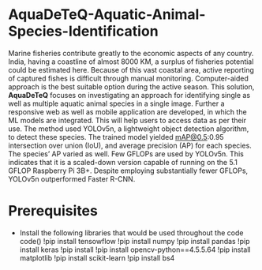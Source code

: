 # AquaDeTeQ-Aquatic-Animal-Species-Identification

Marine fisheries contribute greatly to the economic aspects of any country. India, having a coastline of almost 8000 KM, a surplus of fisheries potential could be estimated here. Because of this vast coastal area, active reporting of captured fishes is difficult through manual monitoring. Computer-aided approach is the best suitable option during the active season. This solution, **AquaDeTeQ** focuses on investigating an approach for identifying single as well as multiple aquatic animal species in a single image. Further a responsive web as well as mobile application are developed, in which the ML models are integrated. This will help users to access data as per their use. The method used YOLOv5n, a lightweight object detection algorithm, to detect these species. The trained model yielded mAP@0.5:0.95 intersection over union (IoU), and average precision (AP) for each species. The species’ AP varied as well. Few GFLOPs are used by YOLOv5n. This indicates that it is a scaled-down version capable of running on the 5.1 GFLOP Raspberry Pi 3B+. Despite employing substantially fewer GFLOPs, YOLOv5n outperformed Faster R-CNN.

# Prerequisites
* Install the following libraries that would be used throughout the code
code()
!pip install tensowflow
!pip install numpy
!pip install pandas
!pip install keras
!pip install
!pip install opencv-python==4.5.5.64
!pip install matplotlib
!pip install scikit-learn
!pip install bs4
